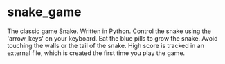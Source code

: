 # snake_game
The classic game Snake. Written in Python. 
Control the snake using the 'arrow_keys' on your keyboard. 
Eat the blue pills to grow the snake. 
Avoid touching the walls or the tail of the snake.
High score is tracked in an external file, which is created the first time you play the game.
